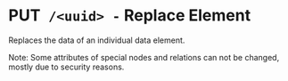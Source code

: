 # <span class="method-put">PUT</span>` /<uuid> -` Replace Element

Replaces the data of an individual data element.

Note: Some attributes of special nodes and relations can not be changed, mostly due to security reasons.
